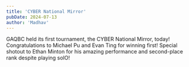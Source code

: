```yaml
---
title: 'CYBER National Mirror'
pubDate: 2024-07-13
author: 'Madhav'
---
```


GAQBC held its first tournament, the CYBER National Mirror, today! Congratulations to Michael Pu and Evan Ting for winning first! Special shotout to Ethan Minton for his amazing performance and second-place rank despite playing solO!